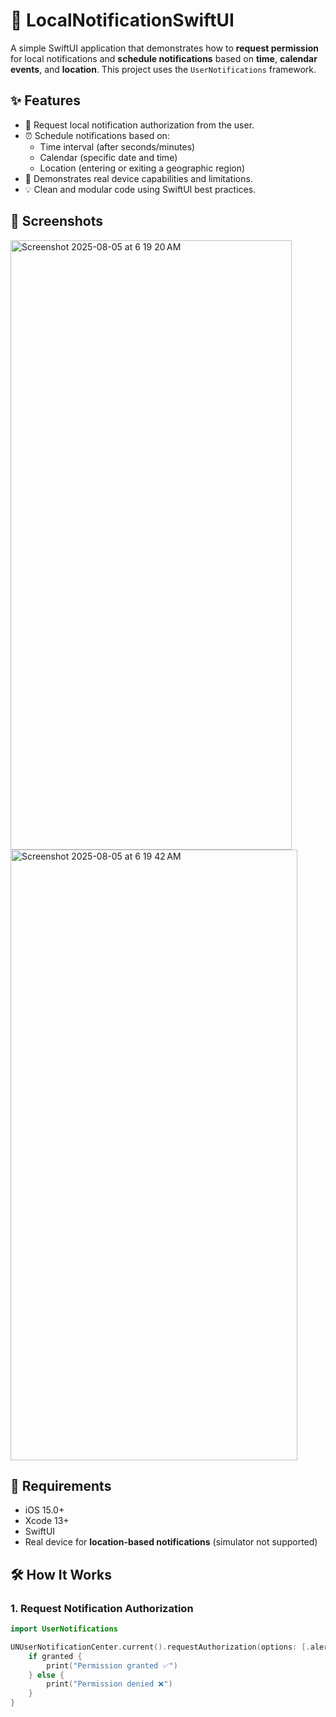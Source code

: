 # 📱 LocalNotificationSwiftUI

A simple SwiftUI application that demonstrates how to **request permission** for local notifications and **schedule notifications** based on **time**, **calendar events**, and **location**. This project uses the `UserNotifications` framework.

## ✨ Features

- 🔐 Request local notification authorization from the user.
- ⏰ Schedule notifications based on:
  - Time interval (after seconds/minutes)
  - Calendar (specific date and time)
  - Location (entering or exiting a geographic region)
- 🎯 Demonstrates real device capabilities and limitations.
- 💡 Clean and modular code using SwiftUI best practices.

## 📸 Screenshots

<img width="450" height="975" alt="Screenshot 2025-08-05 at 6 19 20 AM" src="https://github.com/user-attachments/assets/5df9e472-8179-431d-8601-ced3d25aabc0" />
<img width="459" height="977" alt="Screenshot 2025-08-05 at 6 19 42 AM" src="https://github.com/user-attachments/assets/b6596e34-ec2f-4010-b803-ef407e3fe4e1" />


## 🧩 Requirements

- iOS 15.0+
- Xcode 13+
- SwiftUI
- Real device for **location-based notifications** (simulator not supported)

## 🛠️ How It Works

### 1. Request Notification Authorization

```swift
import UserNotifications

UNUserNotificationCenter.current().requestAuthorization(options: [.alert, .badge, .sound]) { granted, error in
    if granted {
        print("Permission granted ✅")
    } else {
        print("Permission denied ❌")
    }
}
